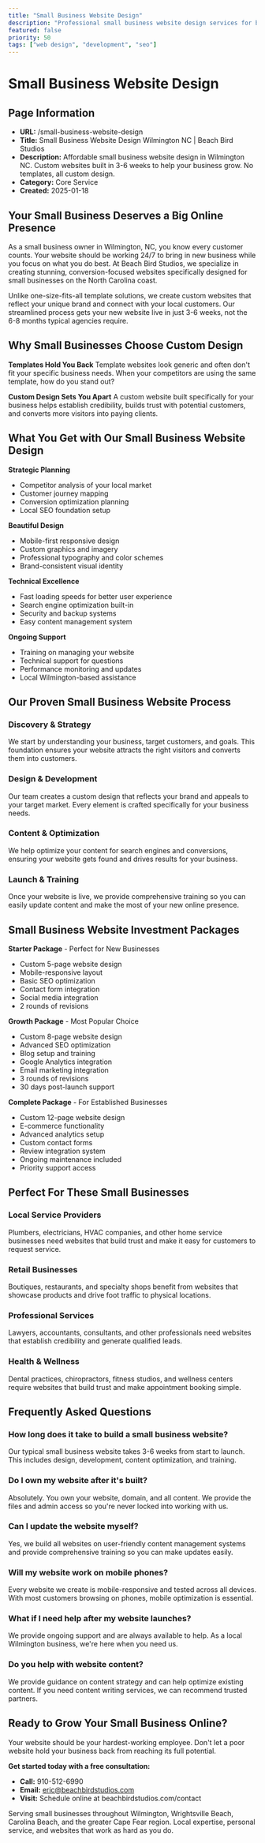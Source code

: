 ```yaml
---
title: "Small Business Website Design"
description: "Professional small business website design services for businesses"
featured: false
priority: 50
tags: ["web design", "development", "seo"]
---
```


# Small Business Website Design

## Page Information
- **URL:** /small-business-website-design
- **Title:** Small Business Website Design Wilmington NC | Beach Bird Studios
- **Description:** Affordable small business website design in Wilmington NC. Custom websites built in 3-6 weeks to help your business grow. No templates, all custom design.
- **Category:** Core Service
- **Created:** 2025-01-18

## Your Small Business Deserves a Big Online Presence

As a small business owner in Wilmington, NC, you know every customer counts. Your website should be working 24/7 to bring in new business while you focus on what you do best. At Beach Bird Studios, we specialize in creating stunning, conversion-focused websites specifically designed for small businesses on the North Carolina coast.

Unlike one-size-fits-all template solutions, we create custom websites that reflect your unique brand and connect with your local customers. Our streamlined process gets your new website live in just 3-6 weeks, not the 6-8 months typical agencies require.

## Why Small Businesses Choose Custom Design

**Templates Hold You Back**
Template websites look generic and often don't fit your specific business needs. When your competitors are using the same template, how do you stand out?

**Custom Design Sets You Apart**
A custom website built specifically for your business helps establish credibility, builds trust with potential customers, and converts more visitors into paying clients.

## What You Get with Our Small Business Website Design

**Strategic Planning**
- Competitor analysis of your local market
- Customer journey mapping
- Conversion optimization planning
- Local SEO foundation setup

**Beautiful Design**
- Mobile-first responsive design
- Custom graphics and imagery
- Professional typography and color schemes
- Brand-consistent visual identity

**Technical Excellence**
- Fast loading speeds for better user experience
- Search engine optimization built-in
- Security and backup systems
- Easy content management system

**Ongoing Support**
- Training on managing your website
- Technical support for questions
- Performance monitoring and updates
- Local Wilmington-based assistance

## Our Proven Small Business Website Process

### Discovery & Strategy
We start by understanding your business, target customers, and goals. This foundation ensures your website attracts the right visitors and converts them into customers.

### Design & Development  
Our team creates a custom design that reflects your brand and appeals to your target market. Every element is crafted specifically for your business needs.

### Content & Optimization
We help optimize your content for search engines and conversions, ensuring your website gets found and drives results for your business.

### Launch & Training
Once your website is live, we provide comprehensive training so you can easily update content and make the most of your new online presence.

## Small Business Website Investment Packages

**Starter Package** - Perfect for New Businesses
- Custom 5-page website design
- Mobile-responsive layout
- Basic SEO optimization
- Contact form integration
- Social media integration
- 2 rounds of revisions

**Growth Package** - Most Popular Choice
- Custom 8-page website design
- Advanced SEO optimization
- Blog setup and training
- Google Analytics integration
- Email marketing integration
- 3 rounds of revisions
- 30 days post-launch support

**Complete Package** - For Established Businesses
- Custom 12-page website design
- E-commerce functionality
- Advanced analytics setup
- Custom contact forms
- Review integration system
- Ongoing maintenance included
- Priority support access

## Perfect For These Small Businesses

### Local Service Providers
Plumbers, electricians, HVAC companies, and other home service businesses need websites that build trust and make it easy for customers to request service.

### Retail Businesses
Boutiques, restaurants, and specialty shops benefit from websites that showcase products and drive foot traffic to physical locations.

### Professional Services
Lawyers, accountants, consultants, and other professionals need websites that establish credibility and generate qualified leads.

### Health & Wellness
Dental practices, chiropractors, fitness studios, and wellness centers require websites that build trust and make appointment booking simple.

## Frequently Asked Questions

### How long does it take to build a small business website?
Our typical small business website takes 3-6 weeks from start to launch. This includes design, development, content optimization, and training.

### Do I own my website after it's built?
Absolutely. You own your website, domain, and all content. We provide the files and admin access so you're never locked into working with us.

### Can I update the website myself?
Yes, we build all websites on user-friendly content management systems and provide comprehensive training so you can make updates easily.

### Will my website work on mobile phones?
Every website we create is mobile-responsive and tested across all devices. With most customers browsing on phones, mobile optimization is essential.

### What if I need help after my website launches?
We provide ongoing support and are always available to help. As a local Wilmington business, we're here when you need us.

### Do you help with website content?
We provide guidance on content strategy and can help optimize existing content. If you need content writing services, we can recommend trusted partners.

## Ready to Grow Your Small Business Online?

Your website should be your hardest-working employee. Don't let a poor website hold your business back from reaching its full potential.

**Get started today with a free consultation:**
- **Call:** 910-512-6990
- **Email:** eric@beachbirdstudios.com
- **Visit:** Schedule online at beachbirdstudios.com/contact

Serving small businesses throughout Wilmington, Wrightsville Beach, Carolina Beach, and the greater Cape Fear region. Local expertise, personal service, and websites that work as hard as you do.